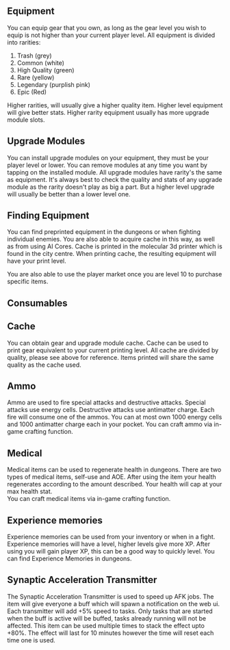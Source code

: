 ## Equipment 
You can equip gear that you own, as long as the gear level you wish to equip is not higher than your current player level. All equipment is divided into rarities: 

 1. Trash (grey)
 2. Common (white)
 3. High Quality (green)
 4. Rare (yellow)  
 5. Legendary (purplish pink)  
 6. Epic (Red)  

Higher rarities, will usually give a higher quality item. Higher level equipment will give better stats. Higher rarity equipment usually has more upgrade module slots.  

## Upgrade Modules

You can install upgrade modules on your equipment, they must be your player level or lower. You can remove modules at any time you want by tapping on the installed module. All upgrade modules have rarity's the same as equipment. It's always best to check the quality and stats of any upgrade module as the rarity doesn't play as big a part. But a higher level upgrade will usually be better than a lower level one.  

## Finding Equipment

You can find preprinted equipment in the dungeons or when fighting individual enemies. You are also able to acquire cache in this way, as well as from using AI Cores. Cache is printed in the molecular 3d printer which is found in the city centre. When printing cache, the resulting equipment will have your print level.  

You are also able to use the player market once you are level 10 to purchase specific items.  

## Consumables

## Cache  
You can obtain gear and upgrade module cache. Cache can be used to print gear equivalent to your current printing level. All cache are divided by quality, please see above for reference. Items printed will share the same quality as the cache used.  

## Ammo  
Ammo are used to fire special attacks and destructive attacks. Special attacks use energy cells. Destructive attacks use antimatter charge. Each fire will consume one of the ammos. You can at most own 1000 energy cells and 1000 antimatter charge each in your pocket. You can craft ammo via in-game crafting function.  

## Medical
Medical items can be used to regenerate health in dungeons. There are two types of medical items, self-use and AOE. After using the item your health regenerates according to the amount described. Your health will cap at your max health stat.  
You can craft medical items via in-game crafting function.  

## Experience memories  
Experience memories can be used from your inventory or when in a fight. Experience memories will have a level, higher levels give more XP. After using you will gain player XP, this can be a good way to quickly level. You can find Experience Memories in dungeons.  

## Synaptic Acceleration Transmitter
The Synaptic Acceleration Transmitter is used to speed up AFK jobs. The item will give everyone a buff which will spawn a notification on the web ui. Each transmitter will add +5% speed to tasks. Only tasks that are started when the buff is active will be buffed, tasks already running will not be affected. This item can be used multiple times to stack the effect upto +80%. The effect will last for 10 minutes however the time will reset each time one is used.
